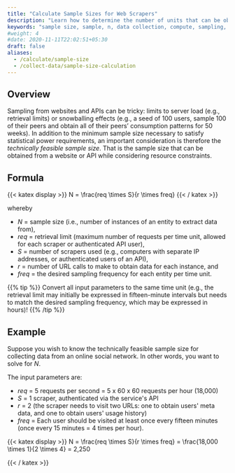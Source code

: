 ```yaml
---
title: "Calculate Sample Sizes for Web Scrapers"
description: "Learn how to determine the number of units that can be obtained from a website or API."
keywords: "sample size, sample, n, data collection, compute, sampling, website"
#weight: 4
#date: 2020-11-11T22:02:51+05:30
draft: false
aliases:
  - /calculate/sample-size
  - /collect-data/sample-size-calculation
---
```


## Overview
Sampling from websites and APIs can be tricky: limits to server load (e.g., retrieval limits) or snowballing effects (e.g., a seed of 100 users, sample 100 of their peers and obtain all of their peers’ consumption patterns for 50 weeks). In addition to the minimum sample size necessary to satisfy statistical power requirements, an important consideration is therefore the *technically feasible sample size*. That is the sample size that can be obtained from a website or API while considering resource constraints.


## Formula
{{< katex display  >}}
N = \frac{req \times S}{r \times freq}
{{< / katex >}}

whereby
- $N$ = sample size (i.e., number of instances of an entity to extract data from),
- $req$ = retrieval limit (maximum number of requests per time unit, allowed for each scraper or authenticated API user),
- $S$ = number of scrapers used (e.g., computers with separate IP addresses, or authenticated users of an API),
- $r$ = number of URL calls to make to obtain data for each instance, and
- $freq$ = the desired sampling frequency for each entity per time unit.

{{% tip %}}
Convert all input parameters to the same time unit (e.g., the retrieval limit may initially be expressed in fifteen-minute intervals but needs to match the desired sampling frequency, which may be expressed in hours)!
{{% /tip %}}


## Example
Suppose you wish to know the technically feasible sample size for collecting data from an online social network. In other words, you want to solve for $N$.

The input parameters are:

- $req$ = 5 requests per second = 5 x 60 x 60 requests per hour (18,000)
- $S$ = 1 scraper, authenticated via the service's API
- $r$ = 2 (the scraper needs to visit two URLs: one to obtain users' meta data, and one to obtain users' usage history)
- $freq$ = Each user should be visited at least once every fifteen minutes (once every 15 minutes = 4 times per hour).

{{< katex display  >}}
N = \frac{req \times S}{r \times freq} = \frac{18,000 \times 1}{2 \times 4} = 2,250

{{< / katex >}}
